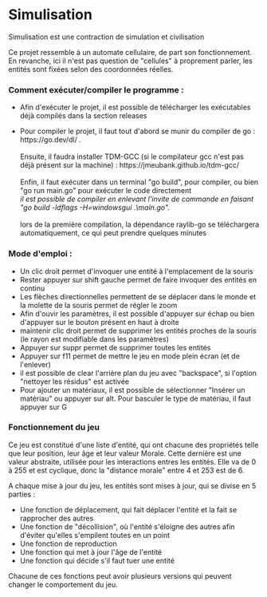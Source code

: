 # Simulisation
Simulisation est une contraction de simulation et civilisation

Ce projet ressemble à un automate cellulaire, de part son fonctionnement. En revanche, ici il n'est pas question de "cellules" à proprement parler, les entités sont fixées selon des coordonnées réelles.




### Comment exécuter/compiler le programme : 

- Afin d'exécuter le projet, il est possible de télécharger les exécutables déjà compilés dans la section releases

- <p>Pour compiler le projet, il faut tout d'abord se munir du compiler de go : https://go.dev/dl/ .<br/><br/>Ensuite, il faudra installer TDM-GCC (si le compilateur gcc n'est pas déjà présent sur la machine) : https://jmeubank.github.io/tdm-gcc/ <br/><br/>Enfin, il faut exécuter dans un terminal "go build", pour compiler, ou bien "go run main.go" pour exécuter le code directement<br/><i>il est possible de compiler en enlevant l'invite de commande en faisant "go build -ldflags -H=windowsgui .\main.go".</i><br/><br/>lors de la première compilation, la dépendance raylib-go se téléchargera automatiquement, ce qui peut prendre quelques minutes</p>

### Mode d'emploi :

- Un clic droit permet d'invoquer une entité à l'emplacement de la souris
- Rester appuyer sur shift gauche permet de faire invoquer des entités en continu
- Les flèches directionnelles permettent de se déplacer dans le monde et la molette de la souris permet de régler le zoom
- Afin d'ouvir les paramètres, il est possible d'appuyer sur échap ou bien d'appuyer sur le bouton présent en haut à droite
- maintenir clic droit permet de supprimer les entités proches de la souris (le rayon est modifiable dans les paramètres)
- Appuyer sur suppr permet de supprimer toutes les entités
- Appuyer sur f11 permet de mettre le jeu en mode plein écran (et de l'enlever)
- il est possible de clear l'arrière plan du jeu avec "backspace", si l'option "nettoyer les résidus" est activée
- Pour ajouter un matériaux, il est possible de sélectionner "Insérer un matériau" ou appuyer sur alt. Pour basculer le type de matériau, il faut appuyer sur G


### Fonctionnement du jeu

<p>
Ce jeu est constitué d'une liste d'entité, qui ont chacune des propriétés telle que leur position, leur âge et leur valeur Morale. Cette dernière est une valeur abstraite, utilisée pour les interactions entres les entités. Elle va de 0 à 255 et est cyclique, donc la "distance morale" entre 4 et 253 est de 6.<br/>
</p>

A chaque mise à  jour du jeu, les entités sont mises à jour, qui se divise en 5 parties :
- Une fonction de déplacement, qui fait déplacer l'entité et la fait se rapprocher des autres
- Une fonction de "décollision", où l'entité s'éloigne des autres afin d'éviter qu'elles s'empilent toutes en un point
- Une fonction de reproduction
- Une fonction qui met à jour l'âge de l'entité
- Une fonction qui décide s'il faut tuer une entité

Chacune de ces fonctions peut avoir plusieurs versions qui peuvent changer le comportement du jeu.



